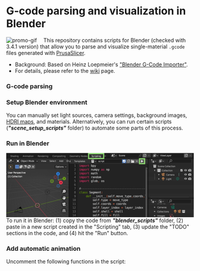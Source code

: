 # G-code parsing and visualization in Blender

<img align="left" width="100" alt="promo-gif" src="_images/Prusa_logo_batched.png"/>

This repository contains scripts for Blender (checked with 3.4.1 version) that allow you to parse and visualize single-material `.gcode` files generated with [PrusaSlicer](https://www.prusa3d.com/en/page/prusaslicer_424/).

- Background: Based on Heinz Loepmeier's ["Blender G-Code Importer"](https://github.com/Heinz-Loepmeier/Blender-Gcode-Import).
- For details, please refer to the [wiki](https://github.com/apetsiuk/GCode-Parser-and-Viz/wiki) page.

### G-code parsing


### Setup Blender environment
You can manually set light sources, camera settings, background images, [HDRI maps](https://hdrmaps.com/freebies/), and materials. Alternatively, you can run certain scripts (***"scene_setup_scripts"*** folder) to automate some parts of this process.

### Run in Blender
<img align="left" width="600" alt="promo-gif" src="_images/blender_scripting_tab.png"/>

To run it in Blender: (1) copy the code from ***"blender_scripts"*** folder, (2) paste in a new script created in the "Scripting" tab, (3) update the "TODO" sections in the code, and (4) hit the "Run" button.



### Add automatic animation
Uncomment the following functions in the script:

